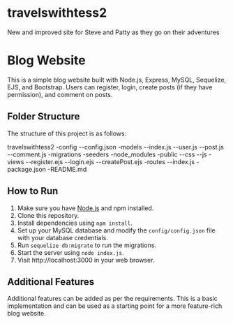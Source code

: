 # travelswithtess2
New and improved site for Steve and Patty as they go on their adventures

# Blog Website

This is a simple blog website built with Node.js, Express, MySQL, Sequelize, EJS, and Bootstrap. Users can register, login, create posts (if they have permission), and comment on posts.

## Folder Structure

The structure of this project is as follows:

travelswithtess2
-config
--config.json
-models
--index.js
--user.js
--post.js
--comment.js
-migrations
-seeders
-node_modules
-public
--css
--js
-views
--register.ejs
--login.ejs
--createPost.ejs
-routes
--index.js
-package.json
-README.md


## How to Run

1. Make sure you have [Node.js](https://nodejs.org/) and npm installed.
2. Clone this repository.
3. Install dependencies using `npm install`.
4. Set up your MySQL database and modify the `config/config.json` file with your database credentials.
5. Run `sequelize db:migrate` to run the migrations.
6. Start the server using `node index.js`.
7. Visit http://localhost:3000 in your web browser.

## Additional Features

Additional features can be added as per the requirements. This is a basic implementation and can be used as a starting point for a more feature-rich blog website.

